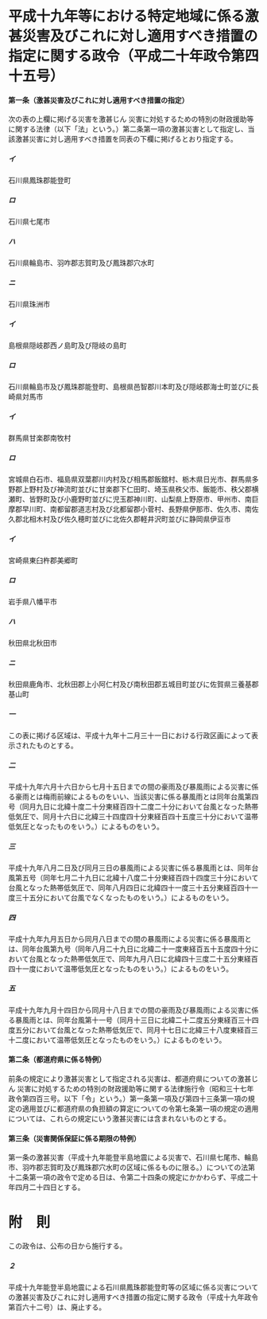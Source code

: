 # 平成十九年等における特定地域に係る激甚災害及びこれに対し適用すべき措置の指定に関する政令（平成二十年政令第四十五号）
#### 第一条（激甚災害及びこれに対し適用すべき措置の指定）
次の表の上欄に掲げる災害を激甚じん
災害に対処するための特別の財政援助等に関する法律（以下「法」という。）第二条第一項の激甚災害として指定し、当該激甚災害に対し適用すべき措置を同表の下欄に掲げるとおり指定する。
##### イ
石川県鳳珠郡能登町
##### ロ
石川県七尾市
##### ハ
石川県輪島市、羽咋郡志賀町及び鳳珠郡穴水町
##### ニ
石川県珠洲市
##### イ
島根県隠岐郡西ノ島町及び隠岐の島町
##### ロ
石川県輪島市及び鳳珠郡能登町、島根県邑智郡川本町及び隠岐郡海士町並びに長崎県対馬市
##### イ
群馬県甘楽郡南牧村
##### ロ
宮城県白石市、福島県双葉郡川内村及び相馬郡飯舘村、栃木県日光市、群馬県多野郡上野村及び神流町並びに甘楽郡下仁田町、埼玉県秩父市、飯能市、秩父郡横瀬町、皆野町及び小鹿野町並びに児玉郡神川町、山梨県上野原市、甲州市、南巨摩郡早川町、南都留郡道志村及び北都留郡小菅村、長野県伊那市、佐久市、南佐久郡北相木村及び佐久穂町並びに北佐久郡軽井沢町並びに静岡県伊豆市
##### イ
宮崎県東臼杵郡美郷町
##### ロ
岩手県八幡平市
##### ハ
秋田県北秋田市
##### ニ
秋田県鹿角市、北秋田郡上小阿仁村及び南秋田郡五城目町並びに佐賀県三養基郡基山町
##### 一
この表に掲げる区域は、平成十九年十二月三十一日における行政区画によって表示されたものとする。
##### 二
平成十九年六月十六日から七月十五日までの間の豪雨及び暴風雨による災害に係る豪雨とは梅雨前線によるものをいい、当該災害に係る暴風雨とは同年台風第四号（同月九日に北緯十度二十分東経百四十二度二十分において台風となった熱帯低気圧で、同月十六日に北緯三十四度四十分東経百四十五度三十分において温帯低気圧となったものをいう。）によるものをいう。
##### 三
平成十九年八月二日及び同月三日の暴風雨による災害に係る暴風雨とは、同年台風第五号（同年七月二十九日に北緯十八度二十分東経百四十四度三十分において台風となった熱帯低気圧で、同年八月四日に北緯四十一度三十五分東経百四十一度三十五分において台風でなくなったものをいう。）によるものをいう。
##### 四
平成十九年九月五日から同月八日までの間の暴風雨による災害に係る暴風雨とは、同年台風第九号（同年八月二十九日に北緯二十一度東経百五十五度四十分において台風となった熱帯低気圧で、同年九月八日に北緯四十三度二十五分東経百四十一度において温帯低気圧となったものをいう。）によるものをいう。
##### 五
平成十九年九月十四日から同月十八日までの間の豪雨及び暴風雨による災害に係る暴風雨とは、同年台風第十一号（同月十三日に北緯二十二度五分東経百三十四度五分において台風となった熱帯低気圧で、同月十七日に北緯三十八度東経百三十二度において温帯低気圧となったものをいう。）によるものをいう。
#### 第二条（都道府県に係る特例）
前条の規定により激甚災害として指定される災害は、都道府県についての激甚じん
災害に対処するための特別の財政援助等に関する法律施行令（昭和三十七年政令第四百三号。以下「令」という。）第一条第一項及び第四十三条第一項の規定の適用並びに都道府県の負担額の算定についての令第七条第一項の規定の適用については、これらの規定にいう激甚災害には含まれないものとする。
#### 第三条（災害関係保証に係る期限の特例）
第一条の激甚災害（平成十九年能登半島地震による災害で、石川県七尾市、輪島市、羽咋郡志賀町及び鳳珠郡穴水町の区域に係るものに限る。）についての法第十二条第一項の政令で定める日は、令第二十四条の規定にかかわらず、平成二十年四月二十四日とする。
# 附　則
この政令は、公布の日から施行する。
##### ２
平成十九年能登半島地震による石川県鳳珠郡能登町等の区域に係る災害についての激甚災害及びこれに対し適用すべき措置の指定に関する政令（平成十九年政令第百六十二号）は、廃止する。
